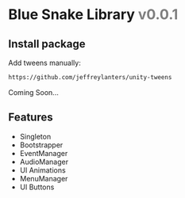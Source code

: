 # Blue Snake Library <span style="color: gray">v0.0.1</span>

## Install package

Add tweens manually:
```bash
https://github.com/jeffreylanters/unity-tweens
```

Coming Soon...

## Features

- Singleton
- Bootstrapper
- EventManager
- AudioManager
- UI Animations
- MenuManager
- UI Buttons